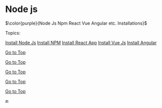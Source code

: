 # Node js
$\color{purple}{Node Js Npm React Vue Angular etc. Installations}$

<a name="top"></a>
Topics:

 [Install Node Js](#nodejs_on_linux)
 [Install NPM](#npm_on_linux)
 [Install React App](#ract_on_linux)
 [Install Vue Js](#vue_on_linux)
 [Install Angular](#angular_on_linux)
    
  
  
  [Go to Top](#nodejs_on_linux)
  <a name="nodejs_on_linux">
  
  [Go to Top](#nodejs_on_linux)
  <a name="npm_on_linux">
    
  [Go to Top](#nodejs_on_linux)
  <a name="react_on_linux">
    
  [Go to Top](#nodejs_on_linux)
  <a name="vue_on_linux">
    
  [Go to Top](#nodejs_on_linux)
  <a name="angular_on_linux">
   
   
   
 :end:
              
